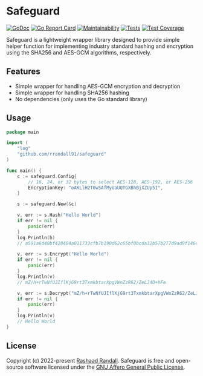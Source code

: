 # Safeguard

[![GoDoc](https://godoc.org/github.com/rrandall91/safeguard?status.svg)](https://godoc.org/github.com/rrandall91/safeguard)
[![Go Report Card](https://goreportcard.com/badge/github.com/rrandall91/safeguard)](https://goreportcard.com/report/github.com/rrandall91/safeguard)
[![Maintainability](https://api.codeclimate.com/v1/badges/caf328948608ea19525b/maintainability)](https://codeclimate.com/github/rrandall91/safeguard/maintainability)
[![Tests](https://github.com/rrandall91/safeguard/actions/workflows/test.yml/badge.svg)](https://github.com/rrandall91/safeguard/actions/workflows/test.yml)
[![Test Coverage](https://api.codeclimate.com/v1/badges/caf328948608ea19525b/test_coverage)](https://codeclimate.com/github/rrandall91/safeguard/test_coverage)

Safeguard is a lightweight wrapper library designed to provide simple helper function for implementing industry standard hashing and encryption using the SHA256 and AES-GCM algorithms, respectively.

## Features

* Simple wrapper for handling AES-GCM encryption and decryption
* Simple wrapper for handling SHA256 hashing
* No dependencies (only uses the Go standard library)

## Usage

```go
package main

import (
    "log"
    "github.com/rrandall91/safeguard"
)

func main() {
    c := safeguard.Config{
        // 16, 24, or 32 bytes to select AES-128, AES-192, or AES-256
        EncryptionKey: "oAKLlH2T0wSAfMyUaUQTGXBhBjXZUp5I",
    }

    s := safeguard.New(&c)

    v, err := s.Hash("Hello World")
    if err != nil {
        panic(err)
    }
    log.Println(h)
    // a591a6d40bf420404a011733cfb7b190d62c65bf0bcda32b57b277d9ad9f146e

    v, err := s.Encrypt("Hello World")
    if err != nil {
        panic(err)
    }
    log.Println(v)
    // mZ/h+rTwNfUJIflKjG9rt3TxmkbtarXpgVWnZzR62/ZeLJ4O+hFe

    v, err := s.Decrypt("mZ/h+rTwNfUJIflKjG9rt3TxmkbtarXpgVWnZzR62/ZeLJ4O+hFe")
    if err != nil {
        panic(err)
    }
    log.Println(v)
    // Hello World
}
```

## License

Copyright (c) 2022-present [Rashaad Randall](https://github.com/rrandall91). Safeguard is free and open-source software licensed under the [GNU Affero General Public License](https://github.com/rrandall91/safeguard/blob/master/LICENSE).